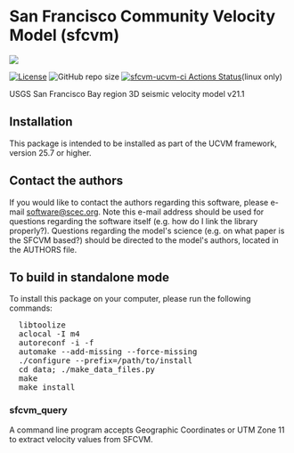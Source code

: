 # San Francisco Community Velocity Model (sfcvm)

<a href="https://github.com/sceccode/sfcvm.git"><img src="https://github.com/sceccode/sfcvm/wiki/images/sfcvm_logo.png"></a>

[![License](https://img.shields.io/badge/License-BSD_3--Clause-blue.svg)](https://opensource.org/licenses/BSD-3-Clause)
![GitHub repo size](https://img.shields.io/github/repo-size/sceccode/sfcvm)
[![sfcvm-ucvm-ci Actions Status](https://github.com/SCECcode/sfcvm/workflows/sfcvm-ucvm-ci/badge.svg)](https://github.com/SCECcode/sfcvm/actions)(linux only)

USGS San Francisco Bay region 3D seismic velocity model v21.1

## Installation

This package is intended to be installed as part of the UCVM framework,
version 25.7 or higher. 


## Contact the authors

If you would like to contact the authors regarding this software,
please e-mail software@scec.org. Note this e-mail address should
be used for questions regarding the software itself (e.g. how
do I link the library properly?). Questions regarding the model's
science (e.g. on what paper is the SFCVM based?) should be directed
to the model's authors, located in the AUTHORS file.

## To build in standalone mode

To install this package on your computer, please run the following commands:

<pre>
  libtoolize
  aclocal -I m4
  autoreconf -i -f
  automake --add-missing --force-missing
  ./configure --prefix=/path/to/install
  cd data; ./make_data_files.py 
  make
  make install
</pre>

### sfcvm_query

A command line program accepts Geographic Coordinates or UTM Zone 11 to extract velocity values
from SFCVM.

